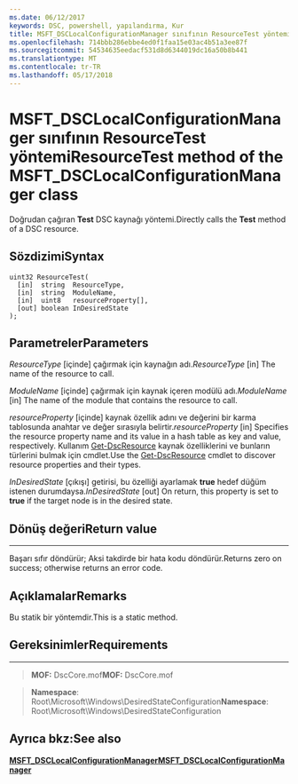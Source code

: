 ```yaml
---
ms.date: 06/12/2017
keywords: DSC, powershell, yapılandırma, Kur
title: MSFT_DSCLocalConfigurationManager sınıfının ResourceTest yöntemi
ms.openlocfilehash: 714bbb286ebbe4ed0f1faa15e03ac4b51a3ee87f
ms.sourcegitcommit: 54534635eedacf531d8d6344019dc16a50b8b441
ms.translationtype: MT
ms.contentlocale: tr-TR
ms.lasthandoff: 05/17/2018
---
```

# <a name="resourcetest-method-of-the-msftdsclocalconfigurationmanager-class"></a><span data-ttu-id="bb682-103">MSFT_DSCLocalConfigurationManager sınıfının ResourceTest yöntemi</span><span class="sxs-lookup"><span data-stu-id="bb682-103">ResourceTest method of the MSFT_DSCLocalConfigurationManager class</span></span>

<span data-ttu-id="bb682-104">Doğrudan çağıran **Test** DSC kaynağı yöntemi.</span><span class="sxs-lookup"><span data-stu-id="bb682-104">Directly calls the **Test** method of a DSC resource.</span></span>

<a name="syntax"></a><span data-ttu-id="bb682-105">Sözdizimi</span><span class="sxs-lookup"><span data-stu-id="bb682-105">Syntax</span></span>
------

```mof
uint32 ResourceTest(
  [in]  string  ResourceType,
  [in]  string  ModuleName,
  [in]  uint8   resourceProperty[],
  [out] boolean InDesiredState
);
```

<a name="parameters"></a><span data-ttu-id="bb682-106">Parametreler</span><span class="sxs-lookup"><span data-stu-id="bb682-106">Parameters</span></span>
----------

<span data-ttu-id="bb682-107">*ResourceType* \[içinde\] çağırmak için kaynağın adı.</span><span class="sxs-lookup"><span data-stu-id="bb682-107">*ResourceType* \[in\] The name of the resource to call.</span></span>

<span data-ttu-id="bb682-108">*ModuleName* \[içinde\] çağırmak için kaynak içeren modülü adı.</span><span class="sxs-lookup"><span data-stu-id="bb682-108">*ModuleName* \[in\] The name of the module that contains the resource to call.</span></span>

<span data-ttu-id="bb682-109">*resourceProperty* \[içinde\] kaynak özellik adını ve değerini bir karma tablosunda anahtar ve değer sırasıyla belirtir.</span><span class="sxs-lookup"><span data-stu-id="bb682-109">*resourceProperty* \[in\] Specifies the resource property name and its value in a hash table as key and value, respectively.</span></span> <span data-ttu-id="bb682-110">Kullanım [Get-DscResource](https://technet.microsoft.com/library/dn521625.aspx) kaynak özelliklerini ve bunların türlerini bulmak için cmdlet.</span><span class="sxs-lookup"><span data-stu-id="bb682-110">Use the [Get-DscResource](https://technet.microsoft.com/library/dn521625.aspx) cmdlet to discover resource properties and their types.</span></span>

<span data-ttu-id="bb682-111">*InDesiredState* \[çıkışı\] getirisi, bu özelliği ayarlamak **true** hedef düğüm istenen durumdaysa.</span><span class="sxs-lookup"><span data-stu-id="bb682-111">*InDesiredState* \[out\] On return, this property is set to **true** if the target node is in the desired state.</span></span>

## <a name="return-value"></a><span data-ttu-id="bb682-112">Dönüş değeri</span><span class="sxs-lookup"><span data-stu-id="bb682-112">Return value</span></span>
------------

<span data-ttu-id="bb682-113">Başarı sıfır döndürür; Aksi takdirde bir hata kodu döndürür.</span><span class="sxs-lookup"><span data-stu-id="bb682-113">Returns zero on success; otherwise returns an error code.</span></span>

## <a name="remarks"></a><span data-ttu-id="bb682-114">Açıklamalar</span><span class="sxs-lookup"><span data-stu-id="bb682-114">Remarks</span></span>

<span data-ttu-id="bb682-115">Bu statik bir yöntemdir.</span><span class="sxs-lookup"><span data-stu-id="bb682-115">This is a static method.</span></span>

## <a name="requirements"></a><span data-ttu-id="bb682-116">Gereksinimler</span><span class="sxs-lookup"><span data-stu-id="bb682-116">Requirements</span></span>
------------
><span data-ttu-id="bb682-117">**MOF:** DscCore.mof</span><span class="sxs-lookup"><span data-stu-id="bb682-117">**MOF:** DscCore.mof</span></span>

><span data-ttu-id="bb682-118">**Namespace**: Root\Microsoft\Windows\DesiredStateConfiguration</span><span class="sxs-lookup"><span data-stu-id="bb682-118">**Namespace**: Root\Microsoft\Windows\DesiredStateConfiguration</span></span>


## <a name="see-also"></a><span data-ttu-id="bb682-119">Ayrıca bkz:</span><span class="sxs-lookup"><span data-stu-id="bb682-119">See also</span></span>


[<span data-ttu-id="bb682-120">**MSFT_DSCLocalConfigurationManager**</span><span class="sxs-lookup"><span data-stu-id="bb682-120">**MSFT_DSCLocalConfigurationManager**</span></span>](msft-dsclocalconfigurationmanager.md)